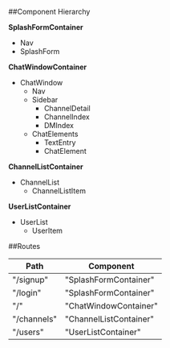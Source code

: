 ##Component Hierarchy

**SplashFormContainer**
  - Nav
  - SplashForm

**ChatWindowContainer**
  - ChatWindow  
    * Nav
    * Sidebar
      + ChannelDetail
      + ChannelIndex
      + DMIndex
    * ChatElements
      + TextEntry
      + ChatElement

**ChannelListContainer**
  - ChannelList
    * ChannelListItem

**UserListContainer**
  - UserList
    * UserItem

##Routes

| Path | Component |
|------|-----------|
| "/signup" | "SplashFormContainer" |
| "/login" | "SplashFormContainer" |
| "/" | "ChatWindowContainer" |
| "/channels" | "ChannelListContainer" |
| "/users" | "UserListContainer" |
